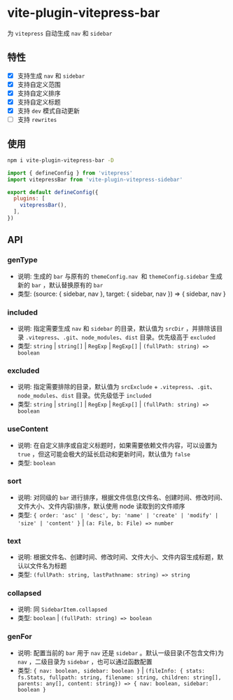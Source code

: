 # vite-plugin-vitepress-bar

为 `vitepress` 自动生成 `nav` 和 `sidebar`

## 特性

- [x] 支持生成 `nav` 和 `sidebar`
- [x] 支持自定义范围
- [x] 支持自定义排序
- [x] 支持自定义标题
- [x] 支持 `dev` 模式自动更新
- [ ] 支持 `rewrites`

## 使用

```bash
npm i vite-plugin-vitepress-bar -D
```

```js
import { defineConfig } from 'vitepress'
import vitepressBar from 'vite-plugin-vitepress-sidebar'

export default defineConfig({
  plugins: [
    vitepressBar(),
  ],
})
```

## API

### genType

- 说明: 生成的 `bar` 与原有的 `themeConfig.nav `和 `themeConfig.sidebar` 生成新的 `bar` ，默认替换原有的 `bar`
- 类型: (source: { sidebar, nav }, target: { sidebar, nav }) => { sidebar, nav }

### included

- 说明: 指定需要生成 `nav` 和 `sidebar` 的目录，默认值为 `srcDir` ，并排除该目录 `.vitepress`、`.git`、`node_modules`、`dist` 目录。优先级高于 `excluded`
- 类型: `string` | `string[]` | `RegExp` | `RegExp[]` | `(fullPath: string) => boolean`

### excluded

- 说明: 指定需要排除的目录，默认值为 `srcExclude` +  `.vitepress`、`.git`、`node_modules`、`dist` 目录。优先级低于 `included`
- 类型: `string` | `string[]` | `RegExp` | `RegExp[]` | `(fullPath: string) => boolean`

### useContent

- 说明: 在自定义排序或自定义标题时，如果需要依赖文件内容，可以设置为 `true` ，但这可能会极大的延长启动和更新时间，默认值为 `false`
- 类型: `boolean`

### sort

- 说明: 对同级的 `bar` 进行排序，根据文件信息(文件名、创建时间、修改时间、文件大小、文件内容)排序，默认使用 node 读取到的文件顺序
- 类型: `{ order: 'asc' | 'desc', by: 'name' | 'create' | 'modify' | 'size' | 'content' }` | `(a: File, b: File) => number`

### text

- 说明: 根据文件名、创建时间、修改时间、文件大小、文件内容生成标题，默认以文件名为标题
- 类型: `(fullPath: string, lastPathname: string) => string`

### collapsed

- 说明: 同 `SidebarItem.collapsed`
- 类型: `boolean` | `(fullPath: string) => boolean`

### genFor

- 说明: 配置当前的 `bar` 用于 `nav` 还是 `sidebar` 。默认一级目录(不包含文件)为 `nav` ，二级目录为 `sidebar` ，也可以通过函数配置
- 类型: `{ nav: boolean, sidebar: boolean }` | `(fileInfo: { stats: fs.Stats, fullpath: string, filename: string, children: string[], parents: any[], content: string}) => { nav: boolean, sidebar: boolean }`
